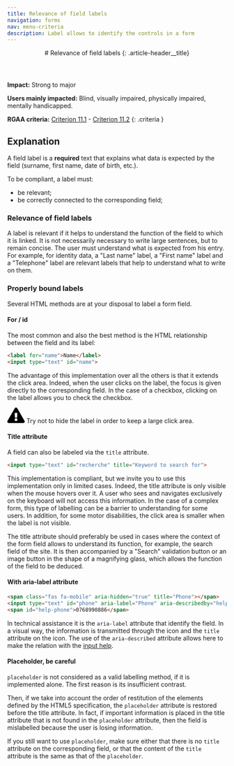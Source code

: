 ```yaml
---
title: Relevance of field labels
navigation: forms
nav: menu-criteria
description: Label allows to identify the controls in a form
---
```


<header>
# Relevance of field labels
{: .article-header__title}
</header>

**Impact:** Strong to major

**Users mainly impacted:** Blind, visually impaired, physically impaired, mentally handicapped.

**RGAA criteria:** [Criterion 11.1](https://www.numerique.gouv.fr/publications/rgaa-accessibilite/methode-rgaa/criteres/#crit-11-1) - [Criterion 11.2](https://www.numerique.gouv.fr/publications/rgaa-accessibilite/methode-rgaa/criteres/#crit-11-2)
{: .criteria }

## Explanation

A field label is a **required** text that explains what data is expected by the field (surname, first name, date of birth, etc.).

To be compliant, a label must:

* be relevant;
* be correctly connected to the corresponding field;

### Relevance of field labels

A label is relevant if it helps to understand the function of the field to which it is linked. It is not necessarily necessary to write large sentences, but to remain concise. The user must understand what is expected from his entry. For example, for identity data, a "Last name" label, a "First name" label and a "Telephone" label are relevant labels that help to understand what to write on them.

### Properly bound labels

Several HTML methods are at your disposal to label a form field.

#### For / id

The most common and also the best method is the HTML relationship between the field and its label:

```html
<label for="name">Name</label>
<input type="text" id="name">
```

The advantage of this implementation over all the others is that it extends the click area. Indeed, when the user clicks on the label, the focus is given directly to the corresponding field. In the case of a checkbox, clicking on the label allows you to check the checkbox.

<div class="important">
<svg role="img" aria-label="Important" xmlns="http://www.w3.org/2000/svg" viewBox="0 0 576 512" width="40" height="36"><title>Important</title><path d="M569.517 440.013C587.975 472.007 564.806 512 527.94 512H48.054c-36.937 0-59.999-40.055-41.577-71.987L246.423 23.985c18.467-32.009 64.72-31.951 83.154 0l239.94 416.028zM288 354c-25.405 0-46 20.595-46 46s20.595 46 46 46 46-20.595 46-46-20.595-46-46-46zm-43.673-165.346l7.418 136c.347 6.364 5.609 11.346 11.982 11.346h48.546c6.373 0 11.635-4.982 11.982-11.346l7.418-136c.375-6.874-5.098-12.654-11.982-12.654h-63.383c-6.884 0-12.356 5.78-11.981 12.654z"/></svg>
Try not to hide the label in order to keep a large click area.
</div>

#### Title attribute

A field can also be labeled via the `title` attribute.

```html
<input type="text" id="recherche" title="Keyword to search for">
```

This implementation is compliant, but we invite you to use this implementation only in limited cases. Indeed, the title attribute is only visible when the mouse hovers over it. A user who sees and navigates exclusively on the keyboard will not access this information. In the case of a complex form, this type of labelling can be a barrier to understanding for some users. In addition, for some motor disabilities, the click area is smaller when the label is not visible.

The title attribute should preferably be used in cases where the context of the form field allows to understand its function, for example, the search field of the site. It is then accompanied by a "Search" validation button or an image button in the shape of a magnifying glass, which allows the function of the field to be deduced.

#### With aria-label attribute

```html
<span class="fas fa-mobile" aria-hidden="true" title="Phone"></span>
<input type="text" id="phone" aria-label="Phone" aria-describedby="help-phone">
<span id="help-phone">0768990886</span>
```

In technical assistance it is the `aria-label` attribute that identify the field. In a visual way, the information is transmitted through the icon and the `title` attribute on the icon.
The use of the `aria-described` attribute allows here to make the relation with the [input help](input-help.html).

#### Placeholder, be careful

`placeholder` is not considered as a valid labelling method, if it is implemented alone. The first reason is its insufficient contrast.

Then, if we take into account the order of restitution of the elements defined by the HTML5 specification, the `placeholder` attribute is restored before the title attribute. In fact, if important information is placed in the title attribute that is not found in the `placeholder` attribute, then the field is mislabelled because the user is losing information.

If you still want to use `placeholder`, make sure either that there is no `title` attribute on the corresponding field, or that the content of the `title` attribute is the same as that of the `placeholder`.
